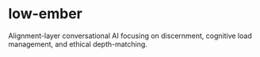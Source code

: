 # low-ember
Alignment-layer conversational AI focusing on discernment, cognitive load management, and ethical depth-matching.
